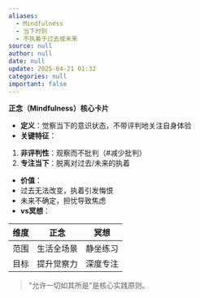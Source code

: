 ```yaml
---
aliases:
  - Mindfulness
  - 当下时刻
  - 不执着于过去或未来
source: null
author: null
date: null
update: 2025-04-21 01:32
categories: null
important: false
---
```


**正念（Mindfulness）核心卡片**

- **定义**：觉察当下的意识状态，不带评判地关注自身体验
- **关键特征**：

1. **非评判性**：观察而不批判（#减少批判）
2. **专注当下**：脱离对过去/未来的执着

- **价值**：
- 过去无法改变，执着引发悔恨
- 未来不确定，担忧导致焦虑
- **vs冥想**：

| 维度 | 正念    | 冥想   |
| -- | ----- | ---- |
| 范围 | 生活全场景 | 静坐练习 |
| 目标 | 提升觉察力 | 深度专注 |

> "允许一切如其所是"是核心实践原则。
